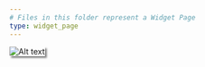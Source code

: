```yaml
---
# Files in this folder represent a Widget Page
type: widget_page
---
```


<img src="https://user-images.githubusercontent.com/15907990/146064630-fe459b40-098a-4921-9c84-94869dfdb5ba.jpeg" alt="Alt text" style="box-shadow: 3px 3px 3px gray;">
